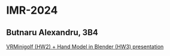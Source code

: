 # IMR-2024
## Butnaru Alexandru, 3B4

[VRMinigolf (HW2) + Hand Model in Blender (HW3) presentation](https://www.youtube.com/watch?v=VIDEO_ID)